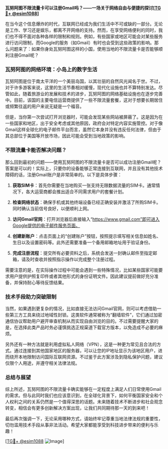 **瓦努阿图不限流量卡可以注册Gmail吗？——一场关于网络自由与便捷的探讨[[TG💪+ @esim1088](https://t.me/s/esim1088)]**

在当今这个信息爆炸的时代，互联网已经成为我们生活中不可或缺的一部分。无论是工作、学习还是娱乐，都离不开网络的支持。然而，在享受网络便利的同时，我们也不得不面对各种各样的限制和规则。例如，有些国家或地区可能会对某些服务进行访问限制，而Google的服务（如Gmail）有时也会受到这些政策的影响。那么问题来了：如果你身处瓦努阿图这样的小国，使用当地的不限流量卡是否能够顺利注册Gmail呢？

### 瓦努阿图的网络环境：小岛上的数字生活

瓦努阿图是位于南太平洋的一个美丽岛国，以其壮丽的自然风光闻名于世。不过，对于许多游客来说，这里的生活节奏相对缓慢，现代化设施也并不算特别发达。尽管如此，随着旅游业的发展和技术的进步，瓦努阿图的网络基础设施也在逐步完善中。目前，该国的主要电信运营商提供了一些不限流量套餐，这对于想要长期居住或频繁往返的用户来说无疑是一个福音。

但是，当你第一次尝试打开浏览器时，可能会发现某些网站被屏蔽了。这是因为在一些国家和地区，出于安全考虑或其他原因，政府会对特定内容实施管控。对于像Gmail这样全球化的电子邮件平台而言，虽然它本身并没有违反任何法律，但由于其总部位于美国等开放市场，因此可能会受到当地政策的影响。

### 不限流量卡能否解决问题？

那么回到最初的问题——使用瓦努阿图的不限流量卡是否可以成功注册Gmail呢？答案是可以的！实际上，只要你的设备能够正常连接到互联网，并且没有其他技术障碍的话，注册Gmail账户是非常简单的。以下是具体步骤：

1. **获取SIM卡**：首先你需要在当地购买一张支持无限数据流量的SIM卡。通常情况下，各大运营商都会推出适合不同需求用户的套餐计划。
   
2. **检查网络状态**：确保手机或其他终端设备已经正确安装并激活了所购SIM卡。同时确认当前信号良好，以便顺利上网。

3. **访问Gmail官网**：打开浏览器后直接输入“https://www.gmail.com”即可进入Google提供的电子邮件服务页面。

4. **创建新账户**：点击页面上的“创建账户”按钮，按照提示填写相关信息如姓名、生日以及设置密码等。此外还需要准备一个备用邮箱地址用于验证身份。

5. **完成注册流程**：提交所有必要资料之后，系统会发送一封确认邮件至指定邮箱，请及时查收并按照指示操作以完成整个注册过程。

需要注意的是，在实际操作过程中可能会遇到一些特殊情况，比如某些国家可能要求用户提供护照复印件或者其他形式的身份证明文件。因此建议提前做好充分准备，并保持耐心等待反馈结果。

### 技术手段助力突破限制

当然，如果遇到更复杂的情况，比如直接无法访问Gmail官网，则可以考虑借助一些第三方工具来绕过地域性封锁。这类软件通常被称为“翻墙软件”，它们通过加密通信协议帮助用户避开审查机制从而实现自由浏览的目的。不过需要提醒大家的是，在选择此类产品时务必谨慎挑选正规渠道下载官方版本，以免造成不必要的麻烦。

另外还有一种方法就是利用虚拟私人网络（VPN），这是一种更为常见且合法的方式。通过连接到其他国家地区的服务器，可以让您的IP地址显示为该地区用户，进而绕开本地限制访问国际互联网资源。不过鉴于此方案涉及到隐私保护问题，建议仅限个人用途，并遵守相关法律法规。

### 总结与展望

综上所述，瓦努阿图的不限流量卡确实能够在一定程度上满足人们日常使用Gmail的需求。但与此同时我们也应该意识到，在全球化背景下，如何平衡国家安全和个人权利之间的关系仍然是一个值得深思的话题。未来随着技术不断进步和社会观念转变，相信会有更多创新解决方案出现，让我们共同期待那一天的到来吧！

最后再次强调一下，无论采用哪种方式，请始终牢记尊重当地法律法规的重要性，切勿滥用技术手段从事非法活动。希望大家都能享受到科技进步带来的便利与乐趣！

[[TG💪+ @esim1088](https://t.me/s/esim1088) ![Image](https://i.postimg.cc/4NQfJmqS/Snipaste-2025-05-13-00-14-12.png)]